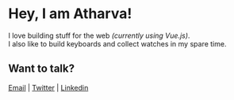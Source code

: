 # Hey, I am Atharva!

I love building stuff for the web _(currently using Vue.js)_.  
I also like to build keyboards and collect watches in my spare time.

## Want to talk?   
[Email](mailto:mail@atharvasharma.in) | [Twitter](https://twitter.com/atharva3010) | [Linkedin](https://www.linkedin.com/in/atharva3010)
